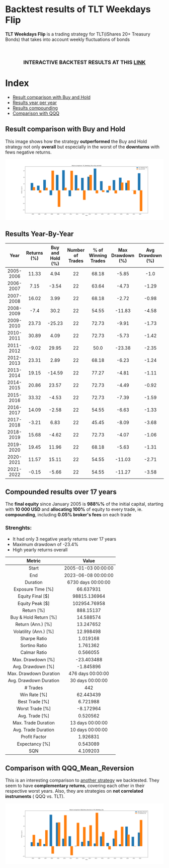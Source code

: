 # Backtest results of TLT Weekdays Flip

**TLT Weekdays Flip** is a trading strategy for TLT(iShares 20+ Treasury Bonds) that takes into account weekly fluctuations of bonds

</br>

### **<p align="center">INTERACTIVE BACKTEST RESULTS AT THIS <a href="https://nescio98.github.io/MarginCall-Results/TLT_Weekdays_Flip.html">LINK</a></p>**


# Index

* [Result comparison with Buy and Hold](#result-comparison-with-buy-and-hold)
* [Results year per year](#results-year-by-year)
* [Results compounding](#compounded-results-over-17-years)
* [Comparison with QQQ](#comparison-with-QQQ_Mean_Reversion)


## Result comparison with Buy and Hold
This image shows how the strategy **outperformed** the Buy and Hold strategy not only **overall** but especially in the worst of the **downturns** with fews negative returns.

![TLT_Weekdays_Flip_vs_Buy_and_Hold](https://github.com/Nescio98/MarginCall-Results/blob/63a7dfc29a5082c720fe4d011794b4a27f084a0e/docs/img/TLT_Weekdays_Flip%20vs%20Buy%20and%20Hold.png)

## Results Year-By-Year


|     Year     | Returns (%) | Buy and Hold (%) | Number of Trades | % of Winning Trades | Max Drawdown (%) | Avg Drawdown (%) | Exposure Time (%) |
|:------------:|:-----------:|:---------------:|:---------------:|:------------------:|:----------------:|:----------------:|:-----------------:|
|  2005-2006   |    11.33    |       4.94      |        22       |       68.18        |       -5.85      |       -1.0       |       61.11       |
|  2006-2007   |    7.15     |      -3.54      |        22       |       63.64        |       -4.73      |      -1.29       |       61.35       |
|  2007-2008   |    16.02    |       3.99      |        22       |       68.18        |       -2.72      |      -0.98       |       61.35       |
|  2008-2009   |    -7.4     |       30.2      |        22       |       54.55        |      -11.83      |      -4.58       |       60.87       |
|  2009-2010   |    23.73    |      -25.23     |        22       |       72.73        |       -9.91      |      -1.73       |       61.11       |
|  2010-2011   |    30.89    |       4.09      |        22       |       72.73        |       -5.73      |      -1.42       |       61.11       |
|  2011-2012   |    -9.02    |      29.95      |        22       |        50.0        |      -23.38      |      -2.35       |       61.11       |
|  2012-2013   |    23.31    |       2.89      |        22       |       68.18        |       -6.23      |      -1.24       |       61.6        |
|  2013-2014   |    19.15    |      -14.59     |        22       |       77.27        |       -4.81      |      -1.11       |       61.11       |
|  2014-2015   |    20.86    |      23.57      |        22       |       72.73        |       -4.49      |      -0.92       |       61.11       |
|  2015-2016   |    33.32    |      -4.53      |        22       |       72.73        |       -7.39      |      -1.59       |       61.11       |
|  2016-2017   |    14.09    |      -2.58      |        22       |       54.55        |       -6.63      |      -1.33       |       61.11       |
|  2017-2018   |    -3.21    |       6.83      |        22       |       45.45        |       -8.09      |      -3.68       |       61.35       |
|  2018-2019   |    15.68    |      -4.62      |        22       |       72.73        |       -4.07      |      -1.06       |       61.35       |
|  2019-2020   |    19.45    |      11.96      |        22       |       68.18        |       -5.63      |      -1.31       |       61.11       |
|  2020-2021   |    11.57    |      15.11      |        22       |       54.55        |      -11.03      |      -2.71       |       60.87       |
|  2021-2022   |    -0.15    |      -5.66      |        22       |       54.55        |      -11.27      |      -3.58       |       61.11       |


## Compounded results over 17 years

The **final equity** since January 2005 is **988%%** of the initial capital, starting with **10 000 USD** and **allocating 100%** of equity to every trade, ie. **compounding**, including **0.05% broker's fees** on each trade

### Strenghts:
* It had only 3 negative yearly returns over 17 years
* Maximum drawdown of -23.4%
* High yearly returns overall



|            Metric             |         Value          |
|:-------------------------------:|:----------------------:|
|            Start              |  2005-01-03 00:00:00   |
|             End               |  2023-06-08 00:00:00   |
|           Duration            |    6730 days 00:00:00  |
|      Exposure Time [%]        |       66.637931       |
|       Equity Final [$]        |     98815.136964      |
|        Equity Peak [$]        |     102954.76958      |
|         Return [%]            |       888.15137       |
|    Buy & Hold Return [%]      |       14.588574       |
|      Return (Ann.) [%]        |       13.247652       |
|    Volatility (Ann.) [%]      |       12.998498       |
|         Sharpe Ratio          |       1.019168        |
|        Sortino Ratio          |       1.761362        |
|         Calmar Ratio          |       0.566055        |
|      Max. Drawdown [%]        |      -23.403488       |
|      Avg. Drawdown [%]        |      -1.845896        |
| Max. Drawdown Duration  | 476 days 00:00:00  |
| Avg. Drawdown Duration   |  30 days 00:00:00   |
|            # Trades           |          442           |
|       Win Rate [%]        |       62.443439       |
|        Best Trade [%]         |       6.721988        |
|       Worst Trade [%]         |      -8.172964        |
|       Avg. Trade [%]         |       0.520562        |
|    Max. Trade Duration  |  13 days 00:00:00   |
|   Avg. Trade Duration    |  10 days 00:00:00   |
|         Profit Factor         |       1.926831        |
|       Expectancy [%]        |       0.543089        |
|             SQN               |       4.109203         |



## Comparison with QQQ_Mean_Reversion
This is an interesting comparison to [another strategy](https://github.com/Nescio98/MarginCall-Results/blob/main/Results/QQQ_Mean_Reversion.md) we backtested. They seem to have **complementary returns**, covering each other in their respective worst years. Also, they are strategies on **not correlated instruments** ( QQQ vs. TLT).


![comparison QQQ vs TLT](https://github.com/Nescio98/MarginCall-Results/blob/main/docs/img/QQQ_Mean_Reversion%20vs%20TLT_Weekdays_Flip.png)


